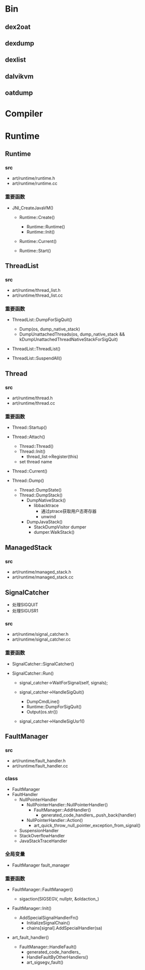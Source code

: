 # Bin
## dex2oat

## dexdump

## dexlist

## dalvikvm

## oatdump

# Compiler


# Runtime

## Runtime

### src
- art/runtime/runtime.h
- art/runtime/runtime.cc

### 重要函数
- JNI_CreateJavaVM()
  - Runtime::Create()
    - Runtime::Runtime()
    - Runtime::Init()

  - Runtime::Current()
  - Runtime::Start()

## ThreadList

### src
- art/runtime/thread_list.h
- art/runtime/thread_list.cc

### 重要函数
- ThreadList::DumpForSigQuit()
  - Dump(os, dump_native_stack)
  - DumpUnattachedThreads(os, dump_native_stack && kDumpUnattachedThreadNativeStackForSigQuit)

- ThreadList::ThreadList()
- ThreadList::SuspendAll()

## Thread
### src
- art/runtime/thread.h
- art/runtime/thread.cc

### 重要函数
- Thread::Startup()
- Thread::Attach()
  - Thread::Thread()
  - Thread::Init()
    - thread_list->Register(this)
  - set thread name

- Thread::Current()
- Thread::Dump()
  - Thread::DumpState()
  - Thread::DumpStack()
    - DumpNativeStack()
      - libbacktrace
        - 通过ptrace获取用户态寄存器
        - unwind
    - DumpJavaStack()
      - StackDumpVisitor dumper
      - dumper.WalkStack()

## ManagedStack
### src
- art/runtime/managed_stack.h
- art/runtime/managed_stack.cc

## SignalCatcher
- 处理SIGQUIT
- 处理SIGUSR1

### src
- art/runtime/signal_catcher.h
- art/runtime/signal_catcher.cc

### 重要函数
- SignalCatcher::SignalCatcher()

- SignalCatcher::Run()
  - signal_catcher->WaitForSignal(self, signals);
  - signal_catcher->HandleSigQuit()
    - DumpCmdLine()
    - Runtime::DumpForSigQuit()
    - Output(os.str())

  - signal_catcher->HandleSigUsr1()



## FaultManager
### src
- art/runtime/fault_handler.h
- art/runtime/fault_handler.cc

### class
- FaultManager
- FaultHandler
  - NullPointerHandler
    - NullPointerHandler::NullPointerHandler()
      - FaultManager::AddHandler()
        - generated_code_handlers_.push_back(handler)
    - NullPointerHandler::Action()
      - art_quick_throw_null_pointer_exception_from_signal()
  - SuspensionHandler
  - StackOverflowHandler
  - JavaStackTraceHandler

### 全局变量
- FaultManager fault_manager

### 重要函数
- FaultManager::FaultManager()
  - sigaction(SIGSEGV, nullptr, &oldaction_)

- FaultManager::Init()
  - AddSpecialSignalHandlerFn()
    - InitializeSignalChain()
    - chains[signal].AddSpecialHandler(sa)

- art_fault_handler()
  - FaultManager::HandleFault()
    - generated_code_handlers_
    - HandleFaultByOtherHandlers()
    - art_sigsegv_fault()

